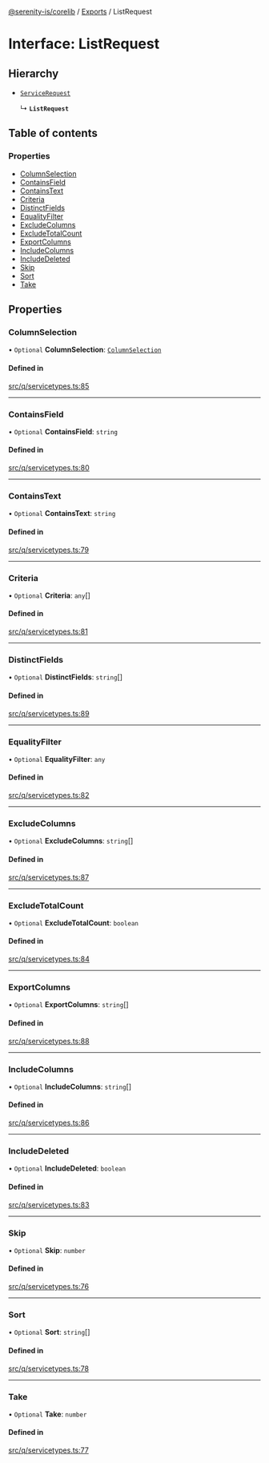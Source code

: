 [@serenity-is/corelib](../README.md) / [Exports](../modules.md) / ListRequest

# Interface: ListRequest

## Hierarchy

- [`ServiceRequest`](ServiceRequest.md)

  ↳ **`ListRequest`**

## Table of contents

### Properties

- [ColumnSelection](ListRequest.md#columnselection)
- [ContainsField](ListRequest.md#containsfield)
- [ContainsText](ListRequest.md#containstext)
- [Criteria](ListRequest.md#criteria)
- [DistinctFields](ListRequest.md#distinctfields)
- [EqualityFilter](ListRequest.md#equalityfilter)
- [ExcludeColumns](ListRequest.md#excludecolumns)
- [ExcludeTotalCount](ListRequest.md#excludetotalcount)
- [ExportColumns](ListRequest.md#exportcolumns)
- [IncludeColumns](ListRequest.md#includecolumns)
- [IncludeDeleted](ListRequest.md#includedeleted)
- [Skip](ListRequest.md#skip)
- [Sort](ListRequest.md#sort)
- [Take](ListRequest.md#take)

## Properties

### ColumnSelection

• `Optional` **ColumnSelection**: [`ColumnSelection`](../enums/ColumnSelection.md)

#### Defined in

[src/q/servicetypes.ts:85](https://github.com/serenity-is/serenity/blob/master/packages/corelib/src/q/servicetypes.ts#L85)

___

### ContainsField

• `Optional` **ContainsField**: `string`

#### Defined in

[src/q/servicetypes.ts:80](https://github.com/serenity-is/serenity/blob/master/packages/corelib/src/q/servicetypes.ts#L80)

___

### ContainsText

• `Optional` **ContainsText**: `string`

#### Defined in

[src/q/servicetypes.ts:79](https://github.com/serenity-is/serenity/blob/master/packages/corelib/src/q/servicetypes.ts#L79)

___

### Criteria

• `Optional` **Criteria**: `any`[]

#### Defined in

[src/q/servicetypes.ts:81](https://github.com/serenity-is/serenity/blob/master/packages/corelib/src/q/servicetypes.ts#L81)

___

### DistinctFields

• `Optional` **DistinctFields**: `string`[]

#### Defined in

[src/q/servicetypes.ts:89](https://github.com/serenity-is/serenity/blob/master/packages/corelib/src/q/servicetypes.ts#L89)

___

### EqualityFilter

• `Optional` **EqualityFilter**: `any`

#### Defined in

[src/q/servicetypes.ts:82](https://github.com/serenity-is/serenity/blob/master/packages/corelib/src/q/servicetypes.ts#L82)

___

### ExcludeColumns

• `Optional` **ExcludeColumns**: `string`[]

#### Defined in

[src/q/servicetypes.ts:87](https://github.com/serenity-is/serenity/blob/master/packages/corelib/src/q/servicetypes.ts#L87)

___

### ExcludeTotalCount

• `Optional` **ExcludeTotalCount**: `boolean`

#### Defined in

[src/q/servicetypes.ts:84](https://github.com/serenity-is/serenity/blob/master/packages/corelib/src/q/servicetypes.ts#L84)

___

### ExportColumns

• `Optional` **ExportColumns**: `string`[]

#### Defined in

[src/q/servicetypes.ts:88](https://github.com/serenity-is/serenity/blob/master/packages/corelib/src/q/servicetypes.ts#L88)

___

### IncludeColumns

• `Optional` **IncludeColumns**: `string`[]

#### Defined in

[src/q/servicetypes.ts:86](https://github.com/serenity-is/serenity/blob/master/packages/corelib/src/q/servicetypes.ts#L86)

___

### IncludeDeleted

• `Optional` **IncludeDeleted**: `boolean`

#### Defined in

[src/q/servicetypes.ts:83](https://github.com/serenity-is/serenity/blob/master/packages/corelib/src/q/servicetypes.ts#L83)

___

### Skip

• `Optional` **Skip**: `number`

#### Defined in

[src/q/servicetypes.ts:76](https://github.com/serenity-is/serenity/blob/master/packages/corelib/src/q/servicetypes.ts#L76)

___

### Sort

• `Optional` **Sort**: `string`[]

#### Defined in

[src/q/servicetypes.ts:78](https://github.com/serenity-is/serenity/blob/master/packages/corelib/src/q/servicetypes.ts#L78)

___

### Take

• `Optional` **Take**: `number`

#### Defined in

[src/q/servicetypes.ts:77](https://github.com/serenity-is/serenity/blob/master/packages/corelib/src/q/servicetypes.ts#L77)

